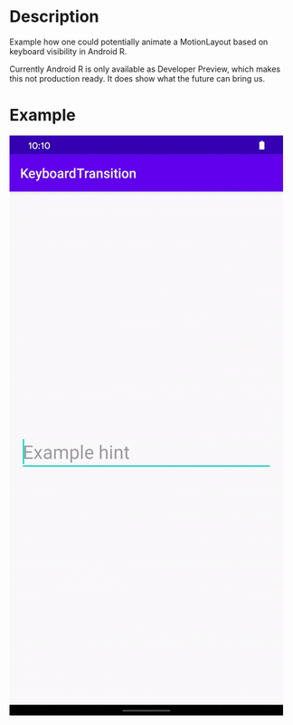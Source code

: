 # Description
Example how one could potentially animate a MotionLayout based on keyboard visibility in Android R.

Currently Android R is only available as Developer Preview, which makes this not production ready.
It does show what the future can bring us.

# Example
![MotionLayout animation demo](content/example.gif)
